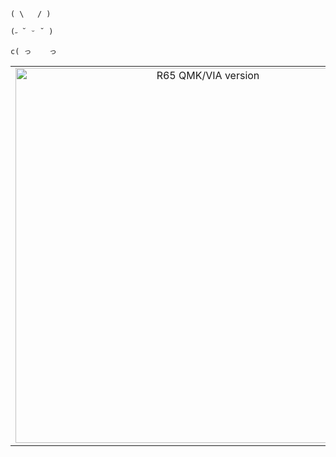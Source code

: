
```                                                            
                                                                                           ( \   / ) 
                                                                                           (˶ ˘ ᵕ ˘ ) 
                                                                                          c( っ    っ
```                                                            
<table>
  <tr>
    <td align="center">
      <a href="#">
        <img src="https://i.pinimg.com/236x/0c/da/e2/0cdae2ae7759145205213809e4955bda.jpg" alt="R65 QMK/VIA version" width="600"/>
      </a>
      <br/>
    </td>
    <td align="center">
      <a href="#">
        <img src="https://i.pinimg.com/474x/65/a6/b3/65a6b3e844b9801b3e72a6e83c8c61fd.jpg" alt="R65 SRGB version" width="600"/>
      </a>
      <br/>
    </td>
    <td align="center">
      <a href="#">
        <img src="https://i.pinimg.com/236x/8e/85/30/8e8530bfe8971e3e45e3dc907c865ee1.jpg" alt="R65 Vial/VialRGB version" width="600"/>
      </a>
      <br/>
    </td>
  </tr>
</table>
